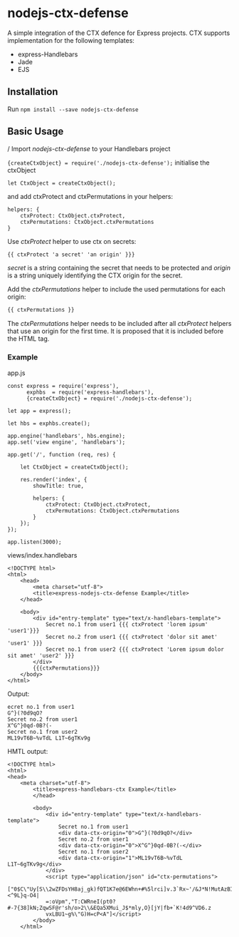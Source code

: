 # nodejs-ctx-defense

A simple integration of the CTX defence for Express projects.
CTX supports implementation for the following templates:
* express-Handlebars
* Jade
* EJS

## Installation

Run ``` npm install --save nodejs-ctx-defense ```

## Basic Usage 
/
Import *nodejs-ctx-defense* to your Handlebars project

```{createCtxObject} = require('./nodejs-ctx-defense');```
initialise the ctxObject

```
let CtxObject = createCtxObject();
```
and add ctxProtect and ctxPermutations in your helpers:

```
helpers: {
    ctxProtect: CtxObject.ctxProtect,
    ctxPermutations: CtxObject.ctxPermutations
}
```

Use *ctxProtect* helper to use ctx on secrets:

```html
{{ ctxProtect 'a secret' 'an origin' }}}
```

*secret* is a string containing the secret that needs to be protected and
*origin* is a string uniquely identifying the CTX origin for the secret.


Add the *ctxPermutations* helper to include the used permutations for each 
origin:
 ```html
 {{ ctxPermutations }}
```

The *ctxPermutations* helper needs to be included after all *ctxProtect*
helpers that use an origin for the first time. It is proposed that it is
included before the *</body>* HTML tag.


### Example

app.js
```
const express = require('express'),                                                                                                         
      exphbs  = require('express-handlebars'),
      {createCtxObject} = require('./nodejs-ctx-defense');

let app = express();

let hbs = exphbs.create();

app.engine('handlebars', hbs.engine);
app.set('view engine', 'handlebars');

app.get('/', function (req, res) {

    let CtxObject = createCtxObject();

    res.render('index', {
        showTitle: true,

        helpers: {
            ctxProtect: CtxObject.ctxProtect,
            ctxPermutations: CtxObject.ctxPermutations
        }
    });
});

app.listen(3000);

```

views/index.handlebars

```
<!DOCTYPE html>                                                                                                                                       
<html>
    <head>
        <meta charset="utf-8">
        <title>express-nodejs-ctx-defense Example</title>
    </head>

    <body>
        <div id="entry-template" type="text/x-handlebars-template">
            Secret no.1 from user1 {{{ ctxProtect 'lorem ipsum' 'user1'}}}
            Secret no.2 from user1 {{{ ctxProtect 'dolor sit amet' 'user1' }}}
            Secret no.1 from user2 {{{ ctxProtect 'Lorem ipsum dolor sit amet' 'user2' }}}
        </div>
        {{{ctxPermutations}}}
    </body>
</html>

```

Output:

```
ecret no.1 from user1
G^}(?0d9qO?
Secret no.2 from user1
X^G^}0qd-0B?(-
Secret no.1 from user2
ML19vT6B~%vTdL L1T~6gTKv9g
```
HMTL output:

```
<!DOCTYPE html>
<html>
<head>
    <meta charset="utf-8">
        <title>express-handlebars-ctx Example</title>
        </head>

        <body>
            <div id="entry-template" type="text/x-handlebars-template">
                Secret no.1 from user1
                <div data-ctx-origin="0">G^}(?0d9qO?</div>
                Secret no.2 from user1
                <div data-ctx-origin="0">X^G^}0qd-0B?(-</div>
                Secret no.1 from user2
                <div data-ctx-origin="1">ML19vT6B~%vTdL L1T~6gTKv9g</div>
            </div>
            <script type="application/json" id="ctx-permutations">
            ["0$C\"Uy[S\\2wZFDsYH8aj_gk)fQT1K7e@6EWhn+#%5lrci]v.3`Rx~'/&J*N!MutAzBI{X(>b;dP,G?<^9L}q-O4|
            =:oVpm","T:CWRneI(pt0?#-7{38]kN;ZqwSF@r'sh/o>2\\&EQa5XMui_J$*mly,O}[jY|fb+`K!4d9^VD6.z
            vxLBU1~g%\"G)H=cP<A"]</script>
        </body>
    </html>
```


